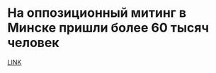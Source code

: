 # На оппозиционный митинг в Минске пришли более 60 тысяч человек



[LINK](https://varlamov.ru/3978996.html)